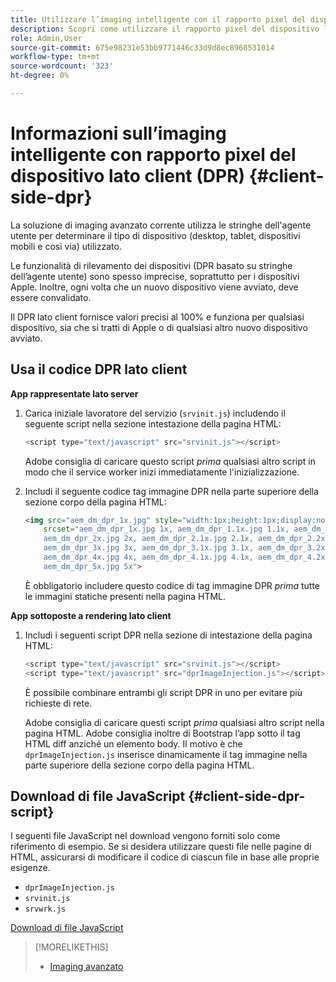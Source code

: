 ```yaml
---
title: Utilizzare l’imaging intelligente con il rapporto pixel del dispositivo lato client
description: Scopri come utilizzare il rapporto pixel del dispositivo lato client con Smart imaging in Adobe Experience Manager as a Cloud Service con Dynamic Media.
role: Admin,User
source-git-commit: 675e98231e53bb9771446c33d9d8ec8968531014
workflow-type: tm+mt
source-wordcount: '323'
ht-degree: 0%

---
```


# Informazioni sull’imaging intelligente con rapporto pixel del dispositivo lato client (DPR) {#client-side-dpr}

La soluzione di imaging avanzato corrente utilizza le stringhe dell&#39;agente utente per determinare il tipo di dispositivo (desktop, tablet, dispositivi mobili e così via) utilizzato.

Le funzionalità di rilevamento dei dispositivi (DPR basato su stringhe dell’agente utente) sono spesso imprecise, soprattutto per i dispositivi Apple. Inoltre, ogni volta che un nuovo dispositivo viene avviato, deve essere convalidato.

Il DPR lato client fornisce valori precisi al 100% e funziona per qualsiasi dispositivo, sia che si tratti di Apple o di qualsiasi altro nuovo dispositivo avviato.

## Usa il codice DPR lato client

**App rappresentate lato server**

1. Carica iniziale lavoratore del servizio (`srvinit.js`) includendo il seguente script nella sezione intestazione della pagina HTML:

   ```javascript
   <script type="text/javascript" src="srvinit.js"></script>
   ```

   Adobe consiglia di caricare questo script _prima_ qualsiasi altro script in modo che il service worker inizi immediatamente l&#39;inizializzazione.

1. Includi il seguente codice tag immagine DPR nella parte superiore della sezione corpo della pagina HTML:

   ```html
   <img src="aem_dm_dpr_1x.jpg" style="width:1px;height:1px;display:none"
       srcset="aem_dm_dpr_1x.jpg 1x, aem_dm_dpr_1.1x.jpg 1.1x, aem_dm_dpr_1.2x.jpg 1.2x, aem_dm_dpr_1.3x.jpg 1.3x, aem_dm_dpr_1.4x.jpg 1.4x, aem_dm_dpr_1.5x.jpg 1.5x, aem_dm_dpr_1.6x.jpg 1.6x,          aem_dm_dpr_1.7x.jpg 1.7x, aem_dm_dpr_1.8x.jpg 1.8x, aem_dm_dpr_1.9x.jpg 1.9x,
       aem_dm_dpr_2x.jpg 2x, aem_dm_dpr_2.1x.jpg 2.1x, aem_dm_dpr_2.2x.jpg 2.2x, aem_dm_dpr_2.3x.jpg 2.3x, aem_dm_dpr_2.4x.jpg 2.4x, aem_dm_dpr_2.5x.jpg 2.5x, aem_dm_dpr_2.6x.jpg 2.6x, aem_dm_dpr_2.7x.jpg 2.7x, aem_dm_dpr_2.8x.jpg 2.8x, aem_dm_dpr_2.9x.jpg 2.9x,
       aem_dm_dpr_3x.jpg 3x, aem_dm_dpr_3.1x.jpg 3.1x, aem_dm_dpr_3.2x.jpg 3.2x, aem_dm_dpr_3.3x.jpg 3.3x, aem_dm_dpr_3.4x.jpg 3.4x, aem_dm_dpr_3.5x.jpg 3.5x, aem_dm_dpr_3.6x.jpg 3.6x, aem_dm_dpr_3.7x.jpg 3.7x, aem_dm_dpr_3.8x.jpg 3.8x, aem_dm_dpr_3.9x.jpg 3.9x,
       aem_dm_dpr_4x.jpg 4x, aem_dm_dpr_4.1x.jpg 4.1x, aem_dm_dpr_4.2x.jpg 4.2x, aem_dm_dpr_4.3x.jpg 4.3x, aem_dm_dpr_4.4x.jpg 4.4x, aem_dm_dpr_4.5x.jpg 4.5x, aem_dm_dpr_4.6x.jpg 4.6x, aem_dm_dpr_4.7x.jpg 4.7x, aem_dm_dpr_4.8x.jpg 4.8x, aem_dm_dpr_4.9x.jpg 4.9x,
       aem_dm_dpr_5x.jpg 5x">
   ```

   È obbligatorio includere questo codice di tag immagine DPR _prima_ tutte le immagini statiche presenti nella pagina HTML.

**App sottoposte a rendering lato client**

1. Includi i seguenti script DPR nella sezione di intestazione della pagina HTML:

   ```javascript
   <script type="text/javascript" src="srvinit.js"></script>
   <script type="text/javascript" src="dprImageInjection.js"></script>
   ```

   È possibile combinare entrambi gli script DPR in uno per evitare più richieste di rete.

   Adobe consiglia di caricare questi script _prima_ qualsiasi altro script nella pagina HTML.
Adobe consiglia inoltre di Bootstrap l’app sotto il tag HTML diff anziché un elemento body. Il motivo è che `dprImageInjection.js` inserisce dinamicamente il tag immagine nella parte superiore della sezione corpo della pagina HTML.

## Download di file JavaScript {#client-side-dpr-script}

I seguenti file JavaScript nel download vengono forniti solo come riferimento di esempio. Se si desidera utilizzare questi file nelle pagine di HTML, assicurarsi di modificare il codice di ciascun file in base alle proprie esigenze.

* `dprImageInjection.js`
* `srvinit.js`
* `srvwrk.js`

[Download di file JavaScript](/help/assets/assets-dm/aem-dynamicmedia-smartimaging-dpr.zip)

>[!MORELIKETHIS]
>
>* [Imaging avanzato](/help/assets/imaging-faq.md)